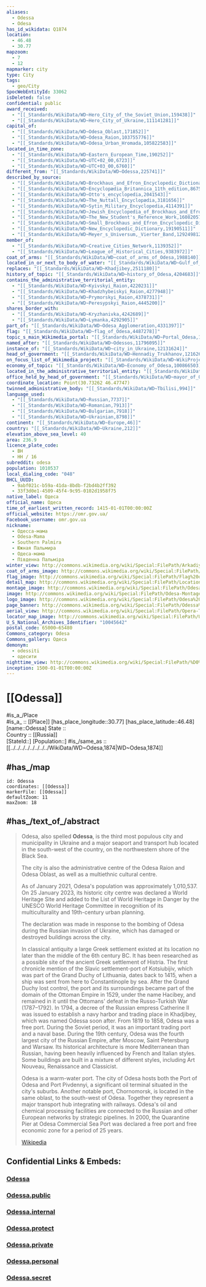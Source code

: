 ```yaml
---
aliases:
  - Odessa
  - Odesa
has_id_wikidata: Q1874
location:
  - 46.48
  - 30.77
mapzoom:
  - 7
  - 12
mapmarker: city
type: City
tags:
  - geo/City
SpocWebEntityId: 33062
isDeleted: false
confidential: public
award_received:
  - "[[_Standards/WikiData/WD~Hero_City_of_the_Soviet_Union,159438]]"
  - "[[_Standards/WikiData/WD~Hero_City_of_Ukraine,111141281]]"
capital_of:
  - "[[_Standards/WikiData/WD~Odesa_Oblast,171852]]"
  - "[[_Standards/WikiData/WD~Odesa_Raion,103755776]]"
  - "[[_Standards/WikiData/WD~Odesa_Urban_Hromada,105822583]]"
located_in_time_zone:
  - "[[_Standards/WikiData/WD~Eastern_European_Time,190252]]"
  - "[[_Standards/WikiData/WD~UTC+02_00,6723]]"
  - "[[_Standards/WikiData/WD~UTC+03_00,6760]]"
different_from: "[[_Standards/WikiData/WD~Odessa,225741]]"
described_by_source:
  - "[[_Standards/WikiData/WD~Brockhaus_and_Efron_Encyclopedic_Dictionary,602358]]"
  - "[[_Standards/WikiData/WD~Encyclopædia_Britannica_11th_edition,867541]]"
  - "[[_Standards/WikiData/WD~Otto's_encyclopedia,2041543]]"
  - "[[_Standards/WikiData/WD~The_Nuttall_Encyclopædia,3181656]]"
  - "[[_Standards/WikiData/WD~Sytin_Military_Encyclopedia,4114391]]"
  - "[[_Standards/WikiData/WD~Jewish_Encyclopedia_of_Brockhaus_and_Efron,4173137]]"
  - "[[_Standards/WikiData/WD~The_New_Student's_Reference_Work,16082057]]"
  - "[[_Standards/WikiData/WD~Small_Brockhaus_and_Efron_Encyclopedic_Dictionary,19180675]]"
  - "[[_Standards/WikiData/WD~New_Encyclopedic_Dictionary,19190511]]"
  - "[[_Standards/WikiData/WD~Meyer_s_Universum,_Vierter_Band,129249812]]"
member_of:
  - "[[_Standards/WikiData/WD~Creative_Cities_Network,1139352]]"
  - "[[_Standards/WikiData/WD~League_of_Historical_Cities,9383972]]"
coat_of_arms: "[[_Standards/WikiData/WD~coat_of_arms_of_Odesa,1988140]]"
located_in_or_next_to_body_of_water: "[[_Standards/WikiData/WD~Gulf_of_Odesa,2393002]]"
replaces: "[[_Standards/WikiData/WD~Khadjibey,2511180]]"
history_of_topic: "[[_Standards/WikiData/WD~history_of_Odesa,4204683]]"
contains_the_administrative_territorial_entity:
  - "[[_Standards/WikiData/WD~Kyivskyi_Raion,4220231]]"
  - "[[_Standards/WikiData/WD~Khadzhybeiskyi_Raion,4277948]]"
  - "[[_Standards/WikiData/WD~Prymorskyi_Raion,4378731]]"
  - "[[_Standards/WikiData/WD~Peresypskyi_Raion,4445200]]"
shares_border_with:
  - "[[_Standards/WikiData/WD~Kryzhanivka,4242689]]"
  - "[[_Standards/WikiData/WD~Lymanka,4292905]]"
part_of: "[[_Standards/WikiData/WD~Odesa_Agglomeration,4331397]]"
flag: "[[_Standards/WikiData/WD~flag_of_Odesa,4487278]]"
topic_s_main_Wikimedia_portal: "[[_Standards/WikiData/WD~Portal_Odesa,11304456]]"
named_after: "[[_Standards/WikiData/WD~Odessos,11796095]]"
instance_of: "[[_Standards/WikiData/WD~city_in_Ukraine,12131624]]"
head_of_government: "[[_Standards/WikiData/WD~Hennadiy_Trukhanov,12162684]]"
on_focus_list_of_Wikimedia_project: "[[_Standards/WikiData/WD~WikiProject_Odesa_Oblast,17679569]]"
economy_of_topic: "[[_Standards/WikiData/WD~Economy_of_Odesa,100866503]]"
located_in_the_administrative_territorial_entity: "[[_Standards/WikiData/WD~Odesa_Urban_Hromada,105822583]]"
office_held_by_head_of_government: "[[_Standards/WikiData/WD~mayor_of_Odesa,109296753]]"
coordinate_location: Point(30.73262 46.47747)
twinned_administrative_body: "[[_Standards/WikiData/WD~Tbilisi,994]]"
language_used:
  - "[[_Standards/WikiData/WD~Russian,7737]]"
  - "[[_Standards/WikiData/WD~Romanian,7913]]"
  - "[[_Standards/WikiData/WD~Bulgarian,7918]]"
  - "[[_Standards/WikiData/WD~Ukrainian,8798]]"
continent: "[[_Standards/WikiData/WD~Europe,46]]"
country: "[[_Standards/WikiData/WD~Ukraine,212]]"
elevation_above_sea_level: 40
area: 236.9
licence_plate_code:
  - BH
  - НН / 16
subreddit: odesa
population: 1010537
local_dialing_code: "048"
BHCL_UUID:
  - 9abf021c-b59a-41da-8bdb-f2bd4b2ff392
  - 33f3d0e1-4509-45f4-9c95-0102d1958f75
native_label: Одеса
official_name: Одеса
time_of_earliest_written_record: 1415-01-01T00:00:00Z
official_website: https://omr.gov.ua/
Facebook_username: omr.gov.ua
nickname:
  - Одесса-мама
  - Odesa-Mama
  - Southern Palmira
  - Южная Пальмира
  - Одеса-мама
  - Південна Пальміра
winter_view: http://commons.wikimedia.org/wiki/Special:FilePath/Arkadiya%20resort%20in%20winter.jpg
coat_of_arms_image: http://commons.wikimedia.org/wiki/Special:FilePath/Coat%20of%20Arms%20of%20Odesa.svg
flag_image: http://commons.wikimedia.org/wiki/Special:FilePath/Flag%20of%20Odesa.svg
detail_map: http://commons.wikimedia.org/wiki/Special:FilePath/Location%20Map%20of%20Odessa.png
montage_image: http://commons.wikimedia.org/wiki/Special:FilePath/Odesa-Montage-2016.png
image: http://commons.wikimedia.org/wiki/Special:FilePath/Odesa-Montage-2016.png
logo_image: http://commons.wikimedia.org/wiki/Special:FilePath/Odesa%20logo.svg
page_banner: http://commons.wikimedia.org/wiki/Special:FilePath/Odessa%20banner%20Primorskiy%20bulvar.jpg
aerial_view: http://commons.wikimedia.org/wiki/Special:FilePath/Opera-Theater-aerial-2.jpg
locator_map_image: http://commons.wikimedia.org/wiki/Special:FilePath/UKR%20Odessa%20map.svg
U_S_National_Archives_Identifier: "10045642"
postal_code: 65000–65480
Commons_category: Odesa
Commons_gallery: Одеса
demonym:
  - odessiti
  - одесити
nighttime_view: http://commons.wikimedia.org/wiki/Special:FilePath/%D0%A3%D0%BA%D1%80%D0%B0%D0%B8%D0%BD%D0%B0%20%28%D0%A3%D0%BA%D1%80%D0%B0%D1%97%D0%BD%D0%B0%29%2C%20%D0%BE%D0%B1%D0%BB.%D0%9E%D0%B4%D0%B5%D1%81%D1%81%D0%BA%D0%B0%D1%8F%20%28%D0%BE%D0%B1%D0%BB.%D0%9E%D0%B4%D0%B5%D1%81%D1%8C%D0%BA%D0%B0%29%2C%20%D0%9E%D0%B4%D0%B5%D1%81%D1%81%D0%B0%20%28%D0%9E%D0%B4%D0%B5%D1%81%D0%B0%29%2C%20%D1%80-%D0%BD%20%D0%9F%D1%80%D0%B8%D0%BC%D0%BE%D1%80%D1%81%D0%BA%D0%B8%D0%B9%2C%20%D0%B1%D1%83%D0%BB.%D0%9F%D1%80%D0%B8%D0%BC%D0%BE%D1%80%D1%81%D0%BA%D0%B8%D0%B9%2C%2020-15%2004.11.2008%20-%20panoramio.jpg
inception: 1500-01-01T00:00:00Z
---
```


# [[Odessa]] 

#is_a_/Place  
#is_a_ :: [[Place]] 
[has_place_longitude::30.77] 
[has_place_latitude::46.48] 
[name::Odessa] 
State ::  
Country :: [[Russia]]  
[StateId::] 
[Population::] 
#is_/same_as  :: [[../../../../../../../../WikiData/WD~Odesa,1874|WD~Odesa,1874]] 

## #has_/map 

```leaflet
id: Odessa
coordinates: [[Odessa]] 
markerFile: [[Odessa]] 
defaultZoom: 11 
maxZoom: 18
```

## #has_/text_of_/abstract 

> Odesa, also spelled **Odessa**, is the third most populous city and municipality in Ukraine 
> and a major seaport and transport hub located in the south-west of the country, 
> on the northwestern shore of the Black Sea. 
> 
> The city is also the administrative centre of the Odesa Raion and Odesa Oblast, 
> as well as a multiethnic cultural centre. 
> 
> As of January 2021, Odesa's population was approximately 1,010,537. 
> On 25 January 2023, its historic city centre was declared a World Heritage Site 
> and added to the List of World Heritage in Danger 
> by the UNESCO World Heritage Committee 
> in recognition of its multiculturality and 19th-century urban planning. 
> 
> The declaration was made in response to the bombing of Odesa 
> during the Russian invasion of Ukraine, 
> which has damaged or destroyed buildings across the city.
>
> In classical antiquity a large Greek settlement existed at its location no later than the middle of the 6th century BC. It has been researched as a possible site of the ancient Greek settlement of Histria. The first chronicle mention of the Slavic settlement-port of Kotsiubijiv, which was part of the Grand Duchy of Lithuania, dates back to 1415, when a ship was sent from here to Constantinople by sea. After the Grand Duchy lost control, the port and its surroundings became part of the domain of the Ottoman Empire in 1529, under the name Hacibey, and remained in it until the Ottomans' defeat in the Russo-Turkish War (1787–1792). In 1794, a decree of the Russian empress Catherine II was issued to establish a navy harbor and trading place in Khadjibey, which was named Odessa soon after. From 1819 to 1858, Odesa was a free port. During the Soviet period, it was an important trading port and a naval base. During the 19th century, Odesa was the fourth largest city of the Russian Empire, after Moscow, Saint Petersburg and Warsaw. Its historical architecture is more Mediterranean than Russian, having been heavily influenced by French and Italian styles. Some buildings are built in a mixture of different styles, including Art Nouveau, Renaissance and Classicist.
>
> Odesa is a warm-water port. The city of Odesa hosts both the Port of Odesa and Port Pivdennyi, a significant oil terminal situated in the city's suburbs. Another notable port, Chornomorsk, is located in the same oblast, to the south-west of Odesa. Together they represent a major transport hub integrating with railways. Odesa's oil and chemical processing facilities are connected to the Russian and other European networks by strategic pipelines. In 2000, the Quarantine Pier at Odesa Commercial Sea Port was declared a free port and free economic zone for a period of 25 years.
>
> [Wikipedia](https://en.wikipedia.org/wiki/Odesa)

## Confidential Links & Embeds: 

### [Odessa](/_Standards/Earth/Continent/Europe/Europe~East/Ukraine/Regions~Ukraine/Odessa/City/Odessa.md) 

### [Odessa.public](/_public/Earth/Continent/Europe/Europe~East/Ukraine/Regions~Ukraine/Odessa/City/Odessa.public.md) 

### [Odessa.internal](/_internal/Earth/Continent/Europe/Europe~East/Ukraine/Regions~Ukraine/Odessa/City/Odessa.internal.md) 

### [Odessa.protect](/_protect/Earth/Continent/Europe/Europe~East/Ukraine/Regions~Ukraine/Odessa/City/Odessa.protect.md) 

### [Odessa.private](/_private/Earth/Continent/Europe/Europe~East/Ukraine/Regions~Ukraine/Odessa/City/Odessa.private.md) 

### [Odessa.personal](/_personal/Earth/Continent/Europe/Europe~East/Ukraine/Regions~Ukraine/Odessa/City/Odessa.personal.md) 

### [Odessa.secret](/_secret/Earth/Continent/Europe/Europe~East/Ukraine/Regions~Ukraine/Odessa/City/Odessa.secret.md)

